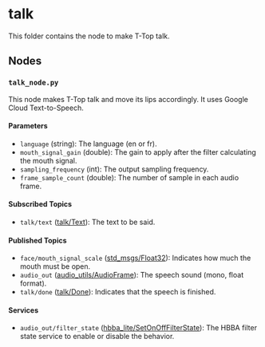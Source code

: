 # talk
This folder contains the node to make T-Top talk.

## Nodes
### `talk_node.py`
This node makes T-Top talk and move its lips accordingly. It uses Google Cloud Text-to-Speech.

#### Parameters
 - `language` (string): The language (en or fr).
 - `mouth_signal_gain` (double): The gain to apply after the filter calculating the mouth signal.
 - `sampling_frequency` (int): The output sampling frequency.
 - `frame_sample_count` (double): The number of sample in each audio frame.

#### Subscribed Topics
- `talk/text` ([talk/Text](msg/Text.msg)): The text to be said.

#### Published Topics
 - `face/mouth_signal_scale` ([std_msgs/Float32](http://docs.ros.org/en/noetic/api/std_msgs/html/msg/Float32.html)): Indicates how much the mouth must be open.
 - `audio_out` ([audio_utils/AudioFrame](https://github.com/introlab/audio_utils/blob/main/msg/AudioFrame.msg)): The speech sound (mono, float format).
 - `talk/done` ([talk/Done](msg/Done.msg)): Indicates that the speech is finished.

#### Services
 - `audio_out/filter_state` ([hbba_lite/SetOnOffFilterState](../../hbba_lite/srv/SetOnOffFilterState.srv)): The HBBA filter state service to enable or disable the behavior.
